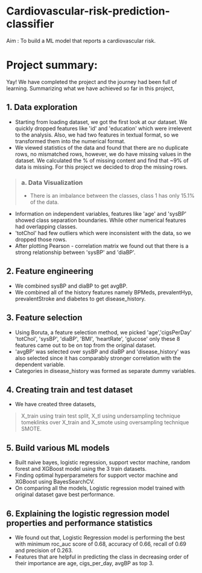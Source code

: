 # Cardiovascular-risk-prediction-classifier
Aim : To build a ML model that reports a cardiovascular risk.

# Project summary:

Yay! We have completed the project and the journey had been full of learning. Summarizing what we have achieved so far in this project, 
## 1. Data exploration
 * Starting from loading dataset, we got the first look at our dataset. We quickly dropped features like 'id' and 'education' which were irrelevent to the analysis. Also, we had two features in textual format, so we transformed them into the numerical format. 
 * We viewed statistics of the data and found that there are no duplicate rows, no mismatched rows, however, we do have missing values in the dataset. We calculated the % of missing content and find that ~9% of data is missing. For this project we decided to drop the missing rows.

> ### a. Data Visualization
> * There is an imbalance between the classes, class 1 has only 15.1% of the data. 
* Information on independent variables, features like 'age' and 'sysBP' showed class separation boundaries. While other numerical features had overlapping classes. 
* 'totChol' had few outliers which were inconsistent with the data, so we dropped those rows.
* After plotting Pearson - correlation matrix we found out that there is a strong relationship between 'sysBP' and 'diaBP'.

## 2. Feature engineering
* We combined sysBP and diaBP to get avgBP.
* We combined all of the history features namely BPMeds, prevalentHyp, prevalentStroke and diabetes to get disease_history.

## 3.  Feature selection
* Using Boruta, a feature selection method, we picked 'age','cigsPerDay' 'totChol', 'sysBP', 'diaBP', 'BMI', 'heartRate', 'glucose' only these 8 features came out to be on top from the original dataset.
* 'avgBP' was selected over sysBP and diaBP and 'disease_history' was also selected since it has comparably stronger correlation with the dependent variable.
* Categories in disease_history was formed as separate dummy variables.

## 4. Creating train and test dataset
* We have created three datasets, 
> X_train using train test split, X_tl using undersampling technique tomeklinks over X_train and X_smote using oversampling technique SMOTE. 

## 5. Build various ML models
* Built naive bayes, logistic regression, support vector machine, random forest and XGBoost model using the 3 train datasets.
* Finding optimal hyperparameters for support vector machine and XGBoost using BayesSearchCV.
* On comparing all the models, Logistic regression model trained with original dataset gave best performance.

## 6. Explaining the logistic regression model properties and performance statistics
* We found out that, Logistic Regression model is performing the best with minimum roc_auc score of 0.68, accuracy of 0.66, recall of 0.69 and precision of 0.263. 
* Features that are helpful in predicting the class in decreasing order of their importance are age, cigs_per_day, avgBP as top 3.
